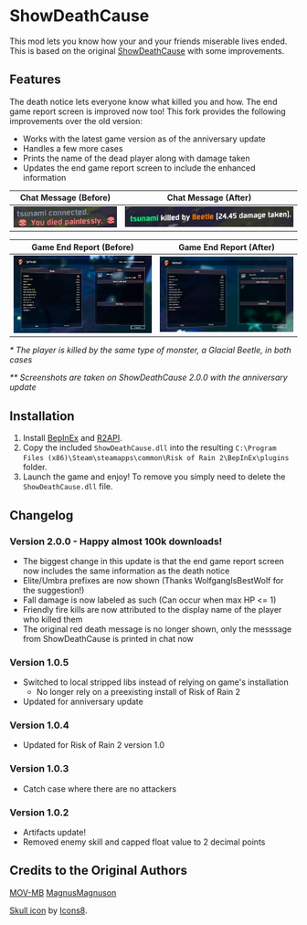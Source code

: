 # ShowDeathCause
This mod lets you know how your and your friends miserable lives ended. This is based on the original [ShowDeathCause](https://github.com/MOV-MB/ShowDeathCause) with some improvements.

## Features
The death notice lets everyone know what killed you and how. The end game report screen is improved now too! This fork provides the following improvements over the old version:
- Works with the latest game version as of the anniversary update
- Handles a few more cases
- Prints the name of the dead player along with damage taken
- Updates the end game report screen to include the enhanced information

| Chat Message (Before) | Chat Message (After) |
| ----- | ----- |
| ![Before](ExampleChatBefore.jpg) | ![After](ExampleChatAfter.jpg) |

| Game End Report (Before) | Game End Report (After) |
| ------ | ------ |
| ![Before](ExampleBefore.jpg) | ![After](ExampleAfter.jpg) |

_* The player is killed by the same type of monster, a Glacial Beetle, in both cases_

_** Screenshots are taken on ShowDeathCause 2.0.0 with the anniversary update_

## Installation
1. Install [BepInEx](https://thunderstore.io/package/bbepis/BepInExPack/) and [R2API](https://thunderstore.io/package/tristanmcpherson/R2API/).
2. Copy the included `ShowDeathCause.dll` into the resulting `C:\Program Files (x86)\Steam\steamapps\common\Risk of Rain 2\BepInEx\plugins` folder.
3. Launch the game and enjoy! To remove you simply need to delete the `ShowDeathCause.dll` file.

## Changelog
### Version 2.0.0 - Happy almost 100k downloads!
- The biggest change in this update is that the end game report screen now includes the same information as the death notice
- Elite/Umbra prefixes are now shown (Thanks WolfgangIsBestWolf for the suggestion!)
- Fall damage is now labeled as such (Can occur when max HP <= 1)
- Friendly fire kills are now attributed to the display name of the player who killed them
- The original red death message is no longer shown, only the messsage from ShowDeathCause is printed in chat now

### Version 1.0.5
- Switched to local stripped libs instead of relying on game's installation
    - No longer rely on a preexisting install of Risk of Rain 2
- Updated for anniversary update

### Version 1.0.4
- Updated for Risk of Rain 2 version 1.0

### Version 1.0.3
- Catch case where there are no attackers

### Version 1.0.2
- Artifacts update!
- Removed enemy skill and capped float value to 2 decimal points

## Credits to the Original Authors
[MOV-MB](https://github.com/MOV-MB)
[MagnusMagnuson](https://thunderstore.io/package/MagnusMagnuson/)

[Skull icon](https://icons8.com/icons/set/skull) by [Icons8](https://icons8.com).
